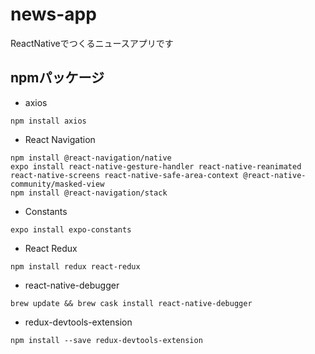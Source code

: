 # news-app
ReactNativeでつくるニュースアプリです

## npmパッケージ
- axios

```
npm install axios
```

- React Navigation

```
npm install @react-navigation/native
expo install react-native-gesture-handler react-native-reanimated react-native-screens react-native-safe-area-context @react-native-community/masked-view
npm install @react-navigation/stack
```

- Constants

```
expo install expo-constants
```

- React Redux

```
npm install redux react-redux
```

- react-native-debugger

```
brew update && brew cask install react-native-debugger
```

- redux-devtools-extension

```
npm install --save redux-devtools-extension
```

